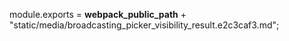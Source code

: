 module.exports = __webpack_public_path__ + "static/media/broadcasting_picker_visibility_result.e2c3caf3.md";